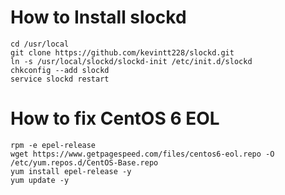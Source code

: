 
# How to Install slockd

```
cd /usr/local
git clone https://github.com/kevintt228/slockd.git
ln -s /usr/local/slockd/slockd-init /etc/init.d/slockd
chkconfig --add slockd
service slockd restart
```
# How to fix CentOS 6 EOL
```
rpm -e epel-release
wget https://www.getpagespeed.com/files/centos6-eol.repo -O /etc/yum.repos.d/CentOS-Base.repo
yum install epel-release -y
yum update -y
```